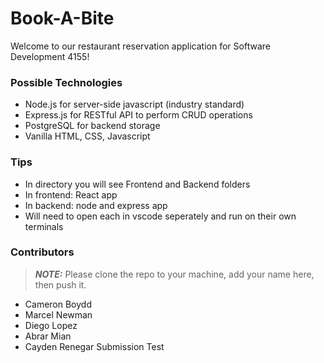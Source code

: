 # Book-A-Bite
 
Welcome to our restaurant reservation application for Software Development 4155!

### Possible Technologies
- Node.js for server-side javascript (industry standard)
- Express.js for RESTful API to perform CRUD operations
- PostgreSQL for backend storage
- Vanilla HTML, CSS, Javascript

### Tips
- In directory you will see Frontend and Backend folders
- In frontend: React app
- In backend: node and express app
- Will need to open each in vscode seperately and run on their own terminals

### Contributors
> **_NOTE:_**  Please clone the repo to your machine, add your name here, then push it.
- Cameron Boydd
- Marcel Newman
- Diego Lopez
- Abrar Mian
- Cayden Renegar Submission Test
